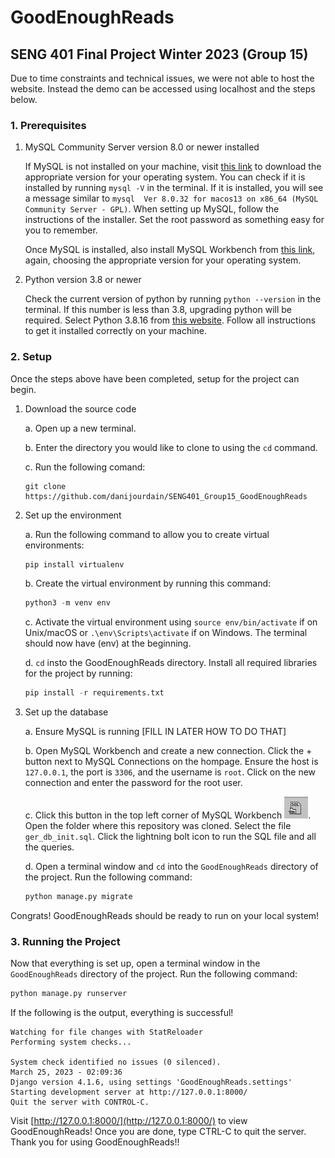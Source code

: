 # GoodEnoughReads

## SENG 401 Final Project Winter 2023 (Group 15)

Due to time constraints and technical issues, we were not able to host the website. Instead the demo can be accessed using localhost and the steps below.

### 1. Prerequisites

1. MySQL Community Server version 8.0 or newer installed

    If MySQL is not installed on your machine, visit [this link](https://dev.mysql.com/downloads/mysql/) to download the appropriate version for your operating system. You can check if it is installed by running `mysql -V` in the terminal. If it is installed, you will see a message similar to `mysql  Ver 8.0.32 for macos13 on x86_64 (MySQL Community Server - GPL)`. When setting up MySQL, follow the instructions of the installer. Set the root password as something easy for you to remember.

    Once MySQL is installed, also install MySQL Workbench from [this link](https://dev.mysql.com/downloads/workbench/), again, choosing the appropriate version for your operating system.

2. Python version 3.8 or newer

    Check the current version of python by running `python --version` in the terminal. If this number is less than 3.8, upgrading python will be required. Select Python 3.8.16 from [this website](https://www.python.org/downloads/). Follow all instructions to get it installed correctly on your machine.

### 2. Setup

Once the steps above have been completed, setup for the project can begin.

1. Download the source code

    a. Open up a new terminal.

    b. Enter the directory you would like to clone to using the `cd` command.

    c. Run the following comand:

    ```git
    git clone https://github.com/danijourdain/SENG401_Group15_GoodEnoughReads
    ```

2. Set up the environment

    a. Run the following command to allow you to create virtual environments:

    ```python
    pip install virtualenv
    ```

    b. Create the virtual environment by running this command:

    ```python
    python3 -m venv env
    ```

    c. Activate the virtual environment using `source env/bin/activate` if on Unix/macOS or `.\env\Scripts\activate` if on Windows. The terminal should now have (env) at the beginning.

    d. `cd` insto the GoodEnoughReads directory. Install all required libraries for the project by running:

    ```python
    pip install -r requirements.txt
    ```

3. Set up the database

    a. Ensure MySQL is running [FILL IN LATER HOW TO DO THAT]

    b. Open MySQL Workbench and create a new connection. Click the + button next to MySQL Connections on the hompage. Ensure the host is `127.0.0.1`, the port is `3306`, and the username is `root`. Click on the new connection and enter the password for the root user.

    c. Click this button in the top left corner of MySQL Workbench ![Open s SQL Script file in a new query tab button](./media/OpenSQLScript.png).  Open the folder where this repository was cloned. Select the file `ger_db_init.sql`. Click the lightning bolt icon to run the SQL file and all the queries.

    d. Open a terminal window and `cd` into the `GoodEnoughReads` directory of the project. Run the following command:

    ```python
    python manage.py migrate
    ```

Congrats! GoodEnoughReads should be ready to run on your local system!

### 3. Running the Project

Now that everything is set up, open a terminal window in the `GoodEnoughReads` directory of the project. Run the following command:

```python
python manage.py runserver
```

If the following is the output, everything is successful!

```command
Watching for file changes with StatReloader
Performing system checks...

System check identified no issues (0 silenced).
March 25, 2023 - 02:09:36
Django version 4.1.6, using settings 'GoodEnoughReads.settings'
Starting development server at http://127.0.0.1:8000/
Quit the server with CONTROL-C.
```

Visit [http://127.0.0.1:8000/](http://127.0.0.1:8000/) to view GoodEnoughReads! Once you are done, type CTRL-C to quit the server. Thank you for using GoodEnoughReads!!

<!-- Connecting to SQL Database:

1. Go into SQL command line client
2. Enter password
3. Run the command: CREATE USER 'ger'@'localhost' IDENTIFIED BY 'seng';
4. Run the command: CREATE DATABASE GER_DB
5. Run the command: GRANT ALL PRIVILEGES ON GER_DB.* TO 'ger'@'localhost';
6. Open Workbench IN ADMINSTRATOR
7. You should see a connection for GER_DB just copy and paste the database file in the git (Note: you might have to delete some things) -->
